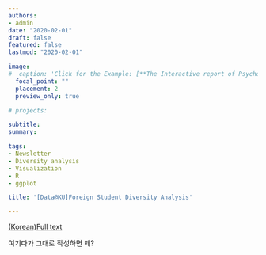 ```yaml
---
authors:
- admin
date: "2020-02-01"
draft: false
featured: false
lastmod: "2020-02-01"

image:
#  caption: 'Click for the Example: [**The Interactive report of Psychological Assessment (Korean)**](https://a072826.github.io/kibum_moon/19_2_KUSCC.html)'
  focal_point: ""
  placement: 2
  preview_only: true

# projects: 

subtitle: 
summary: 

tags:
- Newsletter
- Diversity analysis
- Visualization
- R
- ggplot

title: '[Data@KU]Foreign Student Diversity Analysis'

---
```


[(Korean)Full text](https://data.korea.ac.kr/?p=2569)

여기다가 그대로 작성하면 돼? 
